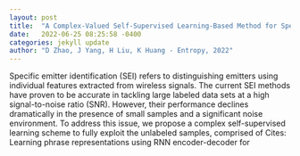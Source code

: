 ```yaml
---
layout: post
title:  "A Complex-Valued Self-Supervised Learning-Based Method for Specific Emitter Identification"
date:   2022-06-25 08:25:58 -0400
categories: jekyll update
author: "D Zhao, J Yang, H Liu, K Huang - Entropy, 2022"
---
```

Specific emitter identification (SEI) refers to distinguishing emitters using individual features extracted from wireless signals. The current SEI methods have proven to be accurate in tackling large labeled data sets at a high signal-to-noise ratio (SNR). However, their performance declines dramatically in the presence of small samples and a significant noise environment. To address this issue, we propose a complex self-supervised learning scheme to fully exploit the unlabeled samples, comprised of  Cites: Learning phrase representations using RNN encoder-decoder for